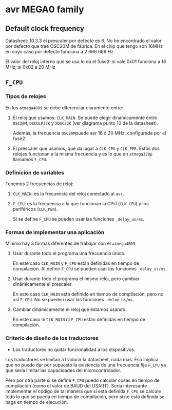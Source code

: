 # avr MEGA0 family

## Default clock frequency

Datasheet: 10.3.3 el prescaler por defecto es 6. No he encontrado el valor por
defecto que trae OSC20M de fábrica. En el chip que tengo son 16MHz en cuyo
caso por defecto funciona a 2 666 666 Hz.

El valor del reloj interno que se usa lo da el fuse2: si vale 0x01 funciona a
16 MHz; si 0x02 a 20 MHz

## `F_CPU`

### Tipos de relojes 
En los `atmega4809` se debe diferenciar claramente entre: 

1. El reloj que usamos: `CLK_MAIN`. Se puede elegir dinámicamente entre
   `OSC20M`, `OSCULP32K` y `XOSC32K` (ver diagrama punto 10 de la datasheet).

   Además, la frecuencia `OSC20M`puede ser 16 ó 20 MHz, configurada por el
   fuse2.

2. El prescaler que usamos, que da lugar a `CLK_CPU` y `CLK_PER`. Estos dos
   relojes funcionan a la misma frecuencia y es lo que en `atmega328p`
   llamamos `F_CPU`.


### Definición de variables

Tenemos 2 frecuencias de reloj:

1. `CLK_MAIN`: es la frecuencia del reloj conectado al `avr`.

2. `F_CPU`: es la frecuencia a la que funcionan la CPU (`CLK_CPU`) y los
   periféricos (`CLK_PER`).

   Si se define `F_CPU` se pueden usar las funciones `_delay_us/ms`.


### Formas de implementar una aplicación

Mínimo hay 3 formas diferentes de trabajar con el `atmega4809`:

1. Usar durante todo el programa una frecuencia única. 

    En este caso `CLK_MAIN` y `F_CPU` están definidas en tiempo de
    compilación. Al definir `F_CPU` se pueden usar las funciones
    `_delay_us/ms`.


2. Usar durante todo el programa el mismo reloj, pero cambiar dinámicamente el
   prescaler.

   En este caso `CLK_MAIN` está definido en tiempo de compilación, pero no así
   `F_CPU`. No se pueden usar las funciones `_delay_us/ms`.



3. Cambiar dinámicamente el reloj que estamos usando.

    En este caso ni `CLK_MAIN` ni `F_CPU` están definidas en tiempo de
    compilación. 


### Criterio de diseño de los traductores

* Los traductores no quitar funcionalidad a los dispositivos.

Los traductores se limitan a traducir la datasheet, nada más. Eso implica que
no puedo dar por supuesto la existencia de una frecuencia fija `F_CPU` ya que
sería limitar las capacidades del microcontrolador. 

Pero por otra parte si se define `F_CPU` puedo calcular cosas en tiempo de
compilación (como el valor de BAUD del USART). Sería interesante implementar
el código de tal manera que si está definida `F_CPU` se calcule todo lo que se
pueda en tiempo de compilación, pero si no está definida se haga en tiempo de
ejecución.







